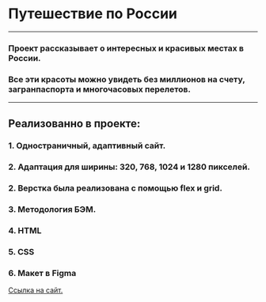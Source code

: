 # __Путешествие по России__
___
### Проект рассказывает о интересных и красивых местах в России.
### Все эти красоты можно увидеть без миллионов на счету, загранпаспорта и многочасовых перелетов. 
___
## __Реализованно в проекте:__
### 1. Одностраничный, адаптивный сайт.
### 2. Адаптация для ширины: 320, 768, 1024 и 1280 пикселей.
### 2. Верстка была реализована с помощью flex и grid.
### 3. Методология БЭМ.
### 4. HTML
### 5. CSS
### 6. Макет в Figma

[Ссылка на сайт.](https://manaewd.github.io/russian-travel/)




